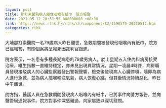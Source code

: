```yaml
---
layout: post
title: 那打素醫院病人離世咽喉有紙巾　院方報警
date: 2021-05-12 20:50:55.000000000 +08:00
link: https://news.rthk.hk/rthk/ch/component/k2/1590579-20210512.htm
categories: rthk
---
```


大埔那打素醫院一名79歲病人昨日離世，急救期間被發現他咽喉內有紙巾，院方已經報警，有關個案將呈報死因裁判官跟進。

院方表示，一名患有多種長期病患的79歲男病人，於上星期五入住內科病房接受治療，維生指數一直維持穩定，亦未見出現異常情況。星期一凌晨4時許，病房職員發現接駁病人的心臟監察器發出警報聲響，檢查後發現病人心臟停頓，隨即為病人進行急救，並為病人插喉輸注氧氣，病人恢復心跳，但其後情況持續惡化，昨日中午離世。
 
院方指，醫護人員在急救期間發現病人咽喉內有紙巾，已將事件向警方報告，並向醫管局通報事件。院方對事件深感難過，向家屬致以深切慰問。
